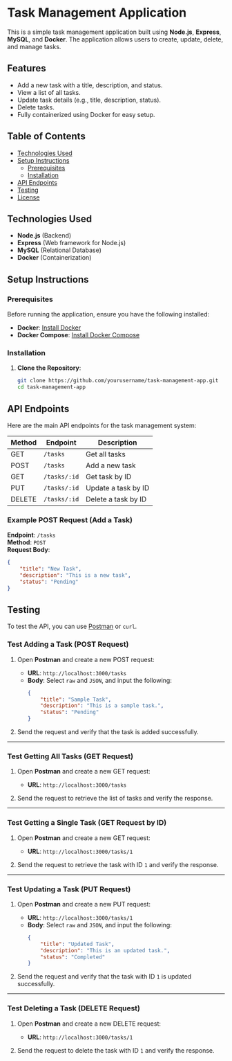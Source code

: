 # Task Management Application

This is a simple task management application built using **Node.js**, **Express**, **MySQL**, and **Docker**. The application allows users to create, update, delete, and manage tasks.

## Features

- Add a new task with a title, description, and status.
- View a list of all tasks.
- Update task details (e.g., title, description, status).
- Delete tasks.
- Fully containerized using Docker for easy setup.

## Table of Contents

- [Technologies Used](#technologies-used)
- [Setup Instructions](#setup-instructions)
  - [Prerequisites](#prerequisites)
  - [Installation](#installation)
- [API Endpoints](#api-endpoints)
- [Testing](#testing)
- [License](#license)

## Technologies Used

- **Node.js** (Backend)
- **Express** (Web framework for Node.js)
- **MySQL** (Relational Database)
- **Docker** (Containerization)

## Setup Instructions

### Prerequisites

Before running the application, ensure you have the following installed:

- **Docker**: [Install Docker](https://docs.docker.com/get-docker/)
- **Docker Compose**: [Install Docker Compose](https://docs.docker.com/compose/install/)

### Installation

1. **Clone the Repository**:
   ```bash
   git clone https://github.com/yourusername/task-management-app.git
   cd task-management-app

## API Endpoints

Here are the main API endpoints for the task management system:

| Method | Endpoint       | Description                    |
|--------|----------------|--------------------------------|
| GET    | `/tasks`        | Get all tasks                  |
| POST   | `/tasks`        | Add a new task                 |
| GET    | `/tasks/:id`    | Get task by ID                 |
| PUT    | `/tasks/:id`    | Update a task by ID            |
| DELETE | `/tasks/:id`    | Delete a task by ID            |

### Example POST Request (Add a Task)

**Endpoint**: `/tasks`  
**Method**: `POST`  
**Request Body**:
```json
{
    "title": "New Task",
    "description": "This is a new task",
    "status": "Pending"
}
```
## Testing

To test the API, you can use [Postman](https://www.postman.com/) or `curl`.

### Test Adding a Task (POST Request)

1. Open **Postman** and create a new POST request:
   - **URL**: `http://localhost:3000/tasks`
   - **Body**: Select `raw` and `JSON`, and input the following:
     ```json
     {
         "title": "Sample Task",
         "description": "This is a sample task.",
         "status": "Pending"
     }
     ```

2. Send the request and verify that the task is added successfully.

---

### Test Getting All Tasks (GET Request)

1. Open **Postman** and create a new GET request:
   - **URL**: `http://localhost:3000/tasks`
   
2. Send the request to retrieve the list of tasks and verify the response.

---

### Test Getting a Single Task (GET Request by ID)

1. Open **Postman** and create a new GET request:
   - **URL**: `http://localhost:3000/tasks/1`
   
2. Send the request to retrieve the task with ID `1` and verify the response.

---

### Test Updating a Task (PUT Request)

1. Open **Postman** and create a new PUT request:
   - **URL**: `http://localhost:3000/tasks/1`
   - **Body**: Select `raw` and `JSON`, and input the following:
     ```json
     {
         "title": "Updated Task",
         "description": "This is an updated task.",
         "status": "Completed"
     }
     ```

2. Send the request and verify that the task with ID `1` is updated successfully.

---

### Test Deleting a Task (DELETE Request)

1. Open **Postman** and create a new DELETE request:
   - **URL**: `http://localhost:3000/tasks/1`

2. Send the request to delete the task with ID `1` and verify the response.

